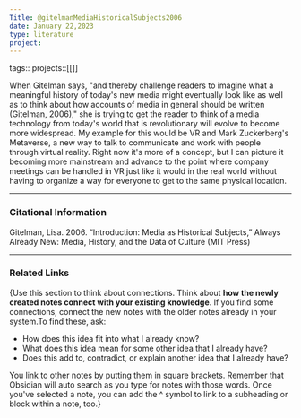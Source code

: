 ```yaml
---
Title: @gitelmanMediaHistoricalSubjects2006
date: January 22,2023
type: literature
project:
---
```

tags:: 
projects::[[]]


When Gitelman says, "and thereby challenge readers to imagine what a meaningful history of today's new media might eventually look like as well as to think about how accounts of media in general should be written (Gitelman, 2006)," she is trying to get the reader to think of a media technology from today's world that is revolutionary will evolve to become more widespread. My example for this would be VR and Mark Zuckerberg's Metaverse, a new way to talk to communicate and work with people through virtual reality. Right now it's more of a concept, but I can picture it becoming more mainstream and advance to the point where company meetings can be handled in VR just like it would in the real world without having to organize a way for everyone to get to the same physical location.

---
### Citational Information

Gitelman, Lisa. 2006. “Introduction: Media as Historical Subjects,” Always Already New: Media, History, and the Data of Culture (MIT Press)

---

### Related Links

{Use this section to think about connections. Think about **how the newly created notes connect with your existing knowledge**. If you find some connections, connect the new notes with the older notes already in your system.To find these, ask:

-   How does this idea fit into what I already know?
-   What does this idea mean for some other idea that I already have?
-   Does this add to, contradict, or explain another idea that I already have?

You link to other notes by putting them in square brackets. Remember that Obsidian will auto search as you type for notes with those words. Once you've selected a note, you can add the ^ symbol to link to a subheading or block within a note, too.}